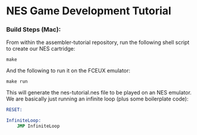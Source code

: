 # NES Game Development Tutorial

### Build Steps (Mac):

From within the assembler-tutorial repository, run the following shell script to create our NES cartridge:

```commandline
make
```

And the following to run it on the FCEUX emulator:

```commandline
make run
```

This will generate the nes-tutorial.nes file to be played on an NES emulator. We are basically just running an infinite loop (plus some
boilerplate code):

```asm
RESET:

InfiniteLoop:
	JMP InfiniteLoop
```